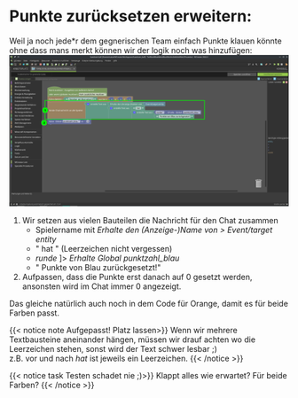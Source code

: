 # Punkte zurücksetzen erweitern:
Weil ja noch jede\*r dem gegnerischen Team einfach Punkte klauen könnte ohne dass mans merkt können wir der logik noch was hinzufügen:
![erweiterung](code-erweitern.png)
1. Wir setzen aus vielen Bauteilen die Nachricht für den Chat zusammen
    - Spielername mit *Erhalte den (Anzeige-)Name von > Event/target entity*
    - " hat " (Leerzeichen nicht vergessen)
    - *runde* ]> *Erhalte Global punktzahl_blau*
    - " Punkte von Blau zurückgesetzt!"
2. Aufpassen, dass die Punkte erst danach auf 0 gesetzt werden, ansonsten wird im Chat immer 0 angezeigt.

Das gleiche natürlich auch noch in dem Code für Orange, damit es für beide Farben passt.

{{< notice note Aufgepasst! Platz lassen>}}
Wenn wir mehrere Textbausteine aneinander hängen, müssen wir drauf achten wo die Leerzeichen stehen, sonst wird der Text schwer lesbar ;)  
z.B. vor und nach *hat* ist jeweils ein Leerzeichen.
{{< /notice >}}

{{< notice task Testen schadet nie ;)>}}
Klappt alles wie erwartet?
Für beide Farben?
{{< /notice >}}

